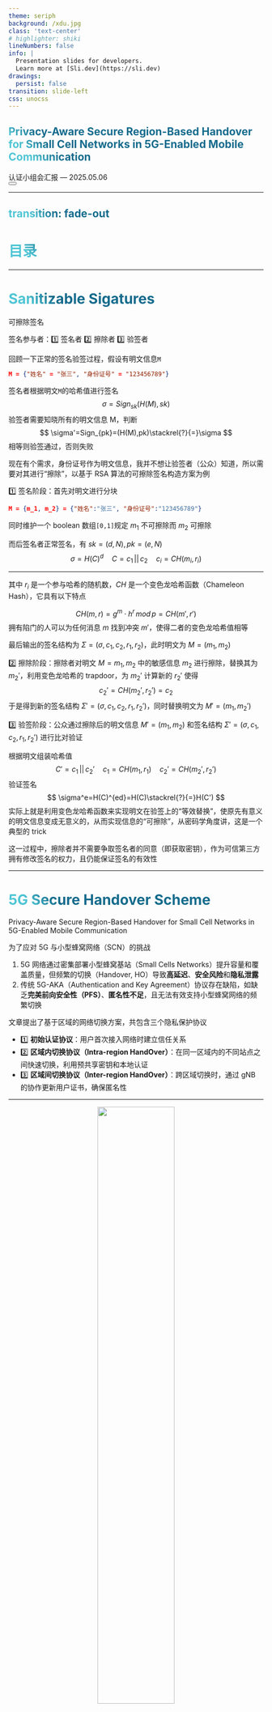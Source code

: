```yaml
---
theme: seriph
background: /xdu.jpg
class: 'text-center'
# highlighter: shiki
lineNumbers: false
info: |
  Presentation slides for developers.
  Learn more at [Sli.dev](https://sli.dev)
drawings:
  persist: false
transition: slide-left
css: unocss
---
```


## Privacy-Aware Secure Region-Based Handover for  Small Cell Networks in 5G-Enabled  Mobile Communication

<div class="pt-12">
  <span @click="$slidev.nav.next" class="px-2 py-1 rounded cursor-pointer" hover="bg-white bg-opacity-10">
    认证小组会汇报 — 2025.05.06
    <!--<carbon:arrow-right class="inline"/>-->
  </span>
</div>

<div class="abs-br m-6 flex gap-2">
  <button @click="$slidev.nav.openInEditor()" title="Open in Editor" class="text-xl slidev-icon-btn opacity-50 !border-none !hover:text-white">
    <carbon:edit />
  </button>
  <a href="https://github.com/Arkrypto" target="_blank" alt="GitHub"
    class="text-xl slidev-icon-btn opacity-50 !border-none !hover:text-white">
    <carbon-logo-github />
  </a>
</div>

---
transition: fade-out
---

# 目录

<Toc></Toc>

---

# Sanitizable Sigatures

可擦除签名

<div grid="~ cols-2 gap-4">
<div>

签名参与者：1️⃣ 签名者 2️⃣ 擦除者 3️⃣ 验签者

回顾一下正常的签名验签过程，假设有明文信息`M`

```json
M = {"姓名" = "张三", "身份证号" = "123456789"}
```

签名者根据明文`M`的哈希值进行签名
$$
\sigma=Sign_{sk}(H(M),sk)
$$
验签者需要知晓所有的明文信息 M，判断
$$
\sigma'=Sign_{pk}=(H(M),pk)\stackrel{?}{=}\sigma
$$
相等则验签通过，否则失败

</div>

<div>

现在有个需求，身份证号作为明文信息，我并不想让验签者（公众）知道，所以需要对其进行“擦除”，以基于 RSA 算法的可擦除签名构造方案为例

1️⃣ 签名阶段：首先对明文进行分块

```json
M = {m_1, m_2} = {"姓名":"张三", "身份证号":"123456789"}
```

同时维护一个 boolean 数组`[0,1]`规定 $m_1$ 不可擦除而 $m_2$ 可擦除

而后签名者正常签名，有 $sk=(d,N),\,pk=(e,N)$
$$
\sigma = H(C)^d\quad C=c_1\,||\,c_2\quad c_i=CH(m_i,r_i)
$$
</div>

</div>

<style>
h1 {
  background-color: #2B90B6;
  background-image: linear-gradient(45deg, #4EC5D4 10%, #146b8c 20%);
  background-size: 100%;
  -webkit-background-clip: text;
  -moz-background-clip: text;
  -webkit-text-fill-color: transparent;
  -moz-text-fill-color: transparent;
}
</style>
---

<div grid="~ cols-2 gap-4">
<div>

其中 $r_i$ 是一个参与哈希的随机数，$CH$ 是一个变色龙哈希函数（Chameleon Hash），它具有以下特点

$$
CH(m, r) = g^m\cdot h^r\,mod\,p=CH(m',r')
$$
拥有陷门的人可以为任何消息 $m$ 找到冲突 $m'$，使得二者的变色龙哈希值相等

最后输出的签名结构为 $\Sigma=(\sigma,c_1,c_2,r_1,r_2)$，此时明文为 $M=(m_1,m_2)$

2️⃣ 擦除阶段：擦除者对明文 $M={m_1,m_2}$ 中的敏感信息 $m_2$ 进行擦除，替换其为 $m_2'$，利用变色龙哈希的 trapdoor，为 $m_2'$ 计算新的 $r_2'$ 使得
$$
c_2'=CH(m_2',r_2')=c_2
$$
于是得到新的签名结构 $\Sigma'=(\sigma,c_1,c_2,r_1,r_2')$，同时替换明文为 $M'=(m_1,m_2')$

</div>

<div>

3️⃣ 验签阶段：公众通过擦除后的明文信息 $M'=(m_1,m_2)$ 和签名结构 $\Sigma'=(\sigma,c_1,c_2,r_1,r_2')$ 进行比对验证

根据明文组装哈希值
$$
C'=c_1\,||\,c_2'\quad c_1=CH(m_1,r_1)\quad c_2'=CH(m_2',r_2')
$$
验证签名
$$
\sigma^e=H(C)^{ed}=H(C)\stackrel{?}{=}H(C')
$$
实际上就是利用变色龙哈希函数来实现明文在验签上的“等效替换”，使原先有意义的明文信息变成无意义的，从而实现信息的“可擦除”，从密码学角度讲，这是一个典型的 trick

这一过程中，擦除者并不需要争取签名者的同意（即获取密钥），作为可信第三方拥有修改签名的权力，且仍能保证签名的有效性

</div>
</div>

---

# 5G Secure Handover Scheme

Privacy-Aware Secure Region-Based Handover for  Small Cell Networks in 5G-Enabled  Mobile Communication

为了应对 5G 与小型蜂窝网络（SCN）的挑战

1. 5G 网络通过密集部署小型蜂窝基站（Small Cells Networks）提升容量和覆盖质量，但频繁的切换（Handover, HO）导致**高延迟**、**安全风险**和**隐私泄露**
2. 传统 5G-AKA（Authentication and Key Agreement）协议存在缺陷，如缺乏**完美前向安全性（PFS）**、**匿名性不足**，且无法有效支持小型蜂窝网络的频繁切换

文章提出了基于区域的网络切换方案，共包含三个隐私保护协议

- 1️⃣ **初始认证协议**：用户首次接入网络时建立信任关系
- 2️⃣ **区域内切换协议（Intra-region HandOver）**：在同一区域内的不同站点之间快速切换，利用预共享密钥和本地认证
- 3️⃣ **区域间切换协议（Inter-region HandOver）**：跨区域切换时，通过 gNB 的协作更新用户证书，确保匿名性

<style>
h1 {
  background-color: #2B90B6;
  background-image: linear-gradient(45deg, #4EC5D4 10%, #146b8c 20%);
  background-size: 100%;
  -webkit-background-clip: text;
  -moz-background-clip: text;
  -webkit-text-fill-color: transparent;
  -moz-text-fill-color: transparent;
}
</style>
---

<center><img src="/cia-report/25-05.06/image-20250430194743600.png" style="width:55%"></center>

核心贡献

- 1️⃣ **隐私保护**：通过伪身份（PID）和临时身份（TID）实现用户匿名性，防止身份追踪
- 2️⃣ **安全认证**：基于非对称密钥认证和可擦除签名（Sanitisable Signatures），支持无缝切换
- 3️⃣ **动态成员撤销**：使用动态非成员累加器（Dynamic Universal Accumulator），高效管理被撤销的用户，减少通信开销


---

## Notation Used in Proposed Scheme

<br>

| **Natation** | **Meaning**                        |
| ------------ | ---------------------------------- |
| AuC          | Authentication centre              |
| gNB & HgNB   | Base station and home base station |
| UE           | User equipment                     |
| EID          | gNB Identity                       |
| ZUID         | Zone user ID                       |
| HID          | HgNB Identity                      |
| Ru-ID        | Region user ID                     |

<style>
h2 {
  background-color: #2B90B6;
  background-image: linear-gradient(45deg, #4EC5D4 10%, #146b8c 20%);
  background-size: 100%;
  -webkit-background-clip: text;
  -moz-background-clip: text;
  -webkit-text-fill-color: transparent;
  -moz-text-fill-color: transparent;
}
</style>

---

| **Natation**      | **Meaning**                       |
| ----------------- | --------------------------------- |
| RID               | Region Identity                   |
| $\pi_U$           | non-membership witness            |
| PID, TID          | User pseudo IDs                   |
| $T_U$             | User subscription validity period |
| $RL_vRL_{new}$    | Revocation list                   |
| $k_i$             | Long-term key                     |
| $k_s$             | Session key                       |
| $AE.Enc\{k_i,m\}$ | Authenticated encryption          |

---

| **Natation**                      | **Meaning**                            |
| --------------------------------- | -------------------------------------- |
| $AE.Dec\{k_i,m\}$                 | Authenticated decryption               |
| $CERT_H$                          | HgNB certificate                       |
| $CERT_U$                          | UE certificate                         |
| $pk_{sig}^{AuC},sk_{sig}^{AuC}$   | AuC public and secret signing keys     |
| $pk_{san}^{gNB},sk_{gNB}^{san}$   | gNB public and secret sanitising keys  |
| $pk_{sig}^{HgNB},sk_{sig}^{HgNB}$ | HgNB public and secret sanitising keys |
| ACK                               | Acknowledgement                        |
| $\sigma$                          | Signature                              |

---

## 初始认证协议

<div grid="~ cols-2 gap-4">


<div>
<img src="/cia-report/25-05.06/image-20250415172355282.png" style="height:70%; margin-top:7px">







</div>

<div>
The Initial Authentication Phase of our proposed 5G Secure Handover Scheme

- A1 - HgNB 生成更新版 $CERT_H$（包含 HID 与 gh），并进行**签名净化**（Sanit）后发给 UE
- A2 - UE **验证** $CERT_H$、生成临时会话密钥，并发送加密后的 PID、rid 和 TID 给 HgNB
- A3 - HgNB 解密并转发 UE 身份信息到 AuC
- A4 - AuC 生成 ZUID、证书 $CERT_U$、**签名** $\sigma_U$、吊销证明 $π_U$，并用 $k_i$ 加密发送回 HgNB
- A5 - HgNB 用会话密钥 $k_s$ 将 M4 加密发送给 UE
- A6 - UE **验证** $CERT_U$，发送 ACK（嵌套 AE 加密 flag 和 TID）给 HgNB
- A7 - HgNB 解密 ACK 并转发至 AuC
- A8 - AuC 解密 ACK 并更新 TID∗，实现**密钥同步**

</div>

</div>

<style>
h2 {
  background-color: #2B90B6;
  background-image: linear-gradient(45deg, #4EC5D4 10%, #146b8c 20%);
  background-size: 100%;
  -webkit-background-clip: text;
  -moz-background-clip: text;
  -webkit-text-fill-color: transparent;
  -moz-text-fill-color: transparent;
}
</style>


---

## 区域内切换协议

<div grid="~ cols-2 gap-12">



<div>
<img src="/cia-report/25-05.06/image-20250415172455308.png" style="margin-bottom:7px; margin-top:4px;">




The Intra-region Handover Protocol of our proposed 5G Secure Handover Scheme

</div>

<div>
用户在不同基站（HgNB）之间移动时的快速重认证机制

- B1 - HgNB → UE：与初始认证的 A1 相同，HgNB 对自己的 $CERT_H$ 进行 SanSig **净化**后发送
- B2 - UE → HgNB：**验证** HgNB 的身份并生成 DH 密钥份额与会话密钥 $k_s$，使用 $k_s$ 加密内容 $CERT_U \,||\,\sigma_U\,||\,π_U\,||\,v$ 得到消息 $M_2$ 发送回 HgNB
- B3 - HgNB：HgNB 用私钥生成共享密钥 $k_s$，解密 $M_2$ 获取 $(CERT_U, \sigma_U, π_U, v)$，并**验证签名**；检查累加器版本，若一致则调用 $Verify_{acc}$ 验证吊销状态，否则更新非成员证明；将**更新**后的 $(π_U^*, v^*)$ 用 $k_s$ 加密发送，UE 解密并保存用于后续通信


</div>

</div>

<style>
h2 {
  background-color: #2B90B6;
  background-image: linear-gradient(45deg, #4EC5D4 10%, #146b8c 20%);
  background-size: 100%;
  -webkit-background-clip: text;
  -moz-background-clip: text;
  -webkit-text-fill-color: transparent;
  -moz-text-fill-color: transparent;
}
</style>

---

## 区域间切换协议

<div grid="~ cols-2 gap-8">


<div>
<img src="/cia-report/25-05.06/image-20250427175532272.png" style="height:85%; margin-top:6px">




</div>

<div>
The Inter-region Handover Protocol of our proposed 5G Secure Handover Scheme


- C1：HgNB 对自身证书**净化**后，发送 $M_1 = [CERT_H^*, \sigma_H^*, g^h]$ 给 UE
- C2：UE **验证** $M_1$，与 HgNB 协商密钥 $k_s$，发送加密消息 $M_2 = [\text{AE.Enc}_{k_s}(CERT_U, \sigma_U, \pi_U, v), g^{r_u}]$
- C3：解密 $M_2$，将 $(CERT_U, \sigma_U, \pi_U, v)$ 作为明文 $M_3$ 发给 gNB
- C4：gNB **验证签名**与吊销状态，更新 RU-ID 并生成新证书 $CERT_U^*$，返回 $M_4 = [\sigma_U^*, CERT_U^*, \pi_U^*, v^*]$
- C5：HgNB 使用 $k_s$ 加密 $M_4$，生成 $M_5$ 发送给 UE
- C6：UE 解密 $M_5$，验证后**更新**本地证书和 RU-ID

</div>

</div>

<style>
h2 {
  background-color: #2B90B6;
  background-image: linear-gradient(45deg, #4EC5D4 10%, #146b8c 20%);
  background-size: 100%;
  -webkit-background-clip: text;
  -moz-background-clip: text;
  -webkit-text-fill-color: transparent;
  -moz-text-fill-color: transparent;
}
</style>

---
layout: center
class: text-center
---

# 感谢观看

Thanks for Watching

<style>
h1 {
  background-color: #2B90B6;
  background-image: linear-gradient(45deg, #4EC5D4 10%, #146b8c 20%);
  background-size: 100%;
  -webkit-background-clip: text;
  -moz-background-clip: text;
  -webkit-text-fill-color: transparent;
  -moz-text-fill-color: transparent;
}
</style>
